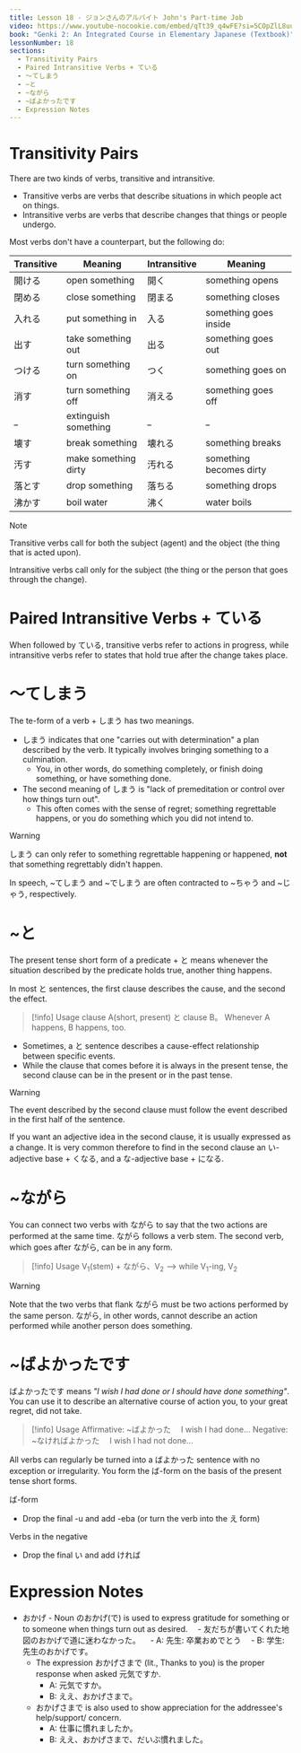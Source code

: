 ```yaml
---
title: Lesson 18 - ジョンさんのアルバイト John's Part-time Job
video: https://www.youtube-nocookie.com/embed/qTt39_q4wFE?si=5COpZlL8uuU4VMjW
book: "Genki 2: An Integrated Course in Elementary Japanese (Textbook)"
lessonNumber: 18
sections:
  - Transitivity Pairs
  - Paired Intransitive Verbs + ている
  - ～てしまう
  - ~と
  - ~ながら
  - ~ばよかったです
  - Expression Notes
---
```


# Transitivity Pairs

There are two kinds of verbs, transitive and intransitive.

- Transitive verbs are verbs that describe situations in which people act on things.
- Intransitive verbs are verbs that describe changes that things or people undergo.

Most verbs don't have a counterpart, but the following do:

| Transitive | Meaning              | Intransitive | Meaning                 |
| ---------- | -------------------- | ------------ | ----------------------- |
| 開ける     | open something       | 開く         | something opens         |
| 閉める     | close something      | 閉まる       | something closes        |
| 入れる     | put something in     | 入る         | something goes inside   |
| 出す       | take something out   | 出る         | something goes out      |
| つける     | turn something on    | つく         | something goes on       |
| 消す       | turn something off   | 消える       | something goes off      |
| \_         | extinguish something | \_           | \_                      |
| 壊す       | break something      | 壊れる       | something breaks        |
| 汚す       | make something dirty | 汚れる       | something becomes dirty |
| 落とす     | drop something       | 落ちる       | something drops         |
| 沸かす     | boil water           | 沸く         | water boils             |

> [!note]
> Transitive verbs call for both the subject (agent) and the object (the thing that is acted upon).
>
> Intransitive verbs call only for the subject (the thing or the person that goes through the change).

# Paired Intransitive Verbs + ている

When followed by ている, transitive verbs refer to actions in progress, while intransitive verbs refer to states that hold true after the change takes place.

# ～てしまう

The te-form of a verb + しまう has two meanings.

- しまう indicates that one "carries out with determination" a plan described by the verb. It typically involves bringing something to a culmination.
  - You, in other words, do something completely, or finish doing something, or have something done.
- The second meaning of しまう is "lack of premeditation or control over how things turn out".
  - This often comes with the sense of regret; something regrettable happens, or you do something which you did not intend to.

> [!warning]
> しまう can only refer to something regrettable happening or happened, **not** that something regrettably didn't happen.

In speech, ~てしまう and ~でしまう are often contracted to ~ちゃう and ~じゃう, respectively.

# ~と

The present tense short form of a predicate + と means whenever the situation described by the predicate holds true, another thing happens.

In most と sentences, the first clause describes the cause, and the second the effect.

> [!info] Usage
> clause A(short, present) と clause B。 Whenever A happens, B happens, too.

- Sometimes, a と sentence describes a cause-effect relationship between specific events.
- While the clause that comes before it is always in the present tense, the second clause can be in the present or in the past tense.

> [!warning]
> The event described by the second clause must follow the event described in the first half of the sentence.

If you want an adjective idea in the second clause, it is usually expressed as a change. It is very common therefore to find in the second clause an い-adjective base + くなる, and a な-adjective base + になる.

# ~ながら

You can connect two verbs with ながら to say that the two actions are performed at the same time. ながら follows a verb stem. The second verb, which goes after ながら, can be in any form.

> [!info] Usage
> V<sub>1</sub>(stem) + ながら、V<sub>2</sub> --> while V<sub>1</sub>-ing, V<sub>2</sub>

> [!warning]
> Note that the two verbs that flank ながら must be two actions performed by the same person. ながら, in other words, cannot describe an action performed while another person does something.

# ~ばよかったです

ばよかったです means _"I wish I had done or I should have done something"_. You can use it to describe an alternative course of action you, to your great regret, did not take.

> [!info] Usage
> Affirmative: ~ばよかった　 I wish I had done...
> Negative: ~なければよかった　 I wish I had not done...

All verbs can regularly be turned into a ばよかった sentence with no exception or irregularity. You form the ば-form on the basis of the present tense short forms.

ば-form

- Drop the final -u and add -eba (or turn the verb into the え form)

Verbs in the negative

- Drop the final い and add ければ

# Expression Notes

- おかげ - Noun のおかげ(で) is used to express gratitude for something or to someone when things turn out as desired.
  　- 友だちが書いてくれた地図のおかげで道に迷わなかった。
  　- A: 先生: 卒業おめでとう
  　- B: 学生: 先生のおかげです。
  - The expression おかげさまで (lit., Thanks to you) is the proper response when asked 元気ですか.
    - A: 元気ですか。
    - B: ええ、おかげさまで。
  - おかげさまで is also used to show appreciation for the addressee's help/support/ concern.
    - A: 仕事に慣れましたか。
    - B: ええ、おかげさまで、だいぶ慣れました。
